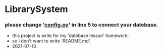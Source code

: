 # LibrarySystem
### please change  '[config.py](./app/config.py)' in line 5 to connect your datebase.
+ this project is write for my 'datebase lesson' homework.
+ so I don't want to write 'README.md'.
+ 2021-07-13
